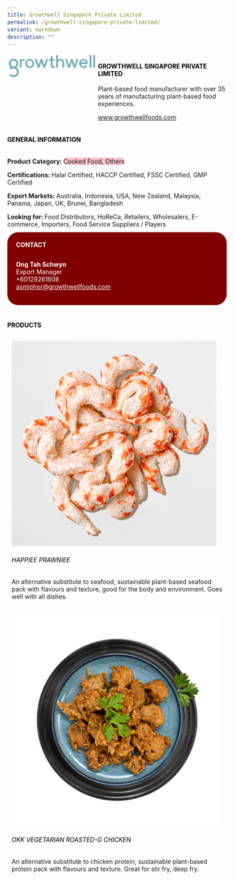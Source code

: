 ```yaml
---
title: Growthwell Singapore Private Limited
permalink: /growthwell-singapore-private-limited/
variant: markdown
description: ""
---
```

<div class="flex-paragraph">
	<div style="display: flex; flex-wrap: wrap;" class="flex-container">
		<div style="flex: 1 1 40%; display: block;" class="card sgds">
			<img src="/images/Growthwell/growthwell_logo.jpg">
		</div>
		<div style="flex: 1 1 58%; display: block; margin-left: 3px" class="card-sgds">
			<h4 style="text-transform: uppercase; color: black;"><b>Growthwell Singapore Private Limited</b></h4>
			<p>Plant-based food manufacturer with over 35 years of manufacturing plant-based food experiences.</p>
			<p><a target="_blank" href="https://www.growthwellfoods.com">www.growthwellfoods.com</a></p>
		</div>
	</div>
</div>

<h4 style="text-transform: uppercase; color: black;">
	<b>General Information</b>
</h4>
<div style="display: flex; flex-wrap: wrap;" class="flex-container">
	<div style="flex: 1 1 65%; display: block; align-self: stretch" class="card sgds">
		<div class="flex-paragraph">
			<p>
				<b>Product Category: </b>
				<span style="background-color: pink; border-radius: 10px;">Cooked Food, Others</span>
			</p>
			<p>
				<b>Certifications: </b>Halal Certified, HACCP Certified, FSSC Certified, GMP Certified
			</p>
			<p>
				<b>Export Markets: </b>Australia, Indonesia, USA, New Zealand, Malaysia, Panama, Japan, UK, Brunei, Bangladesh
			</p>
			<p style="margin-bottom: 10px;">
				<b>Looking for: </b>Food Distributors, HoReCa, Retailers, Wholesalers, E-commerce, Importers, Food Service Suppliers / Players
			</p>
		</div>
	</div>
	<div style="flex: 1 1 35%; padding: 10px; display: block; background-color: maroon; border-radius: 25px; align-self: center;" class="card sgds">
		<h4 style="color: white; margin-top: 10px; margin-left: 10px;">CONTACT</h4>
		<div class="flex-paragraph">
			<p style="padding: 10px; color: white;">
				<b>Ong Tah Schwyn</b>
				<br>Export Manager<br>+60129261608<br>
				<a style="color: white;" href="mailto:asmjohor@growthwellfoods.com">asmjohor@growthwellfoods.com</a>
			</p>
		</div>
	</div>
</div>
<br>
<h4 style="text-transform: uppercase; color: black;">
	<b>Products</b>
</h4>
<div style="display: flex; flex-wrap: wrap;">
	<div style="flex: 1 1 47%; margin: 10px; display: block;" class="card sgds">
		<div style="display: block;" class="flex-image">
			<img src="/images/Growthwell/growthwell_product_01.jpg">
		</div>
		<div class="flex-paragraph">
			<h6 style="text-transform: uppercase; color: black;">Happiee Prawniee</h6>
			<p>An alternative substitute to seafood, sustainable plant-based seafood pack with flavours and texture, good for the body and environment. Goes well with all dishes.</p>
		</div>
	</div>
	<div style="flex: 1 1 47%; margin: 10px; display: block;" class="card sgds">
		<div style="display: block;" class="flex-image">
			<img src="/images/Growthwell/growthwell_product_02.jpg">
		</div>
		<div class="flex-paragraph">
			<h6 style="text-transform: uppercase; color: black;">OKK Vegetarian Roasted-G Chicken</h6>
			<p>An alternative substitute to chicken protein, sustainable plant-based protein pack with flavours and texture. Great for stir fry, deep fry.</p>
		</div>
	</div>
</div>